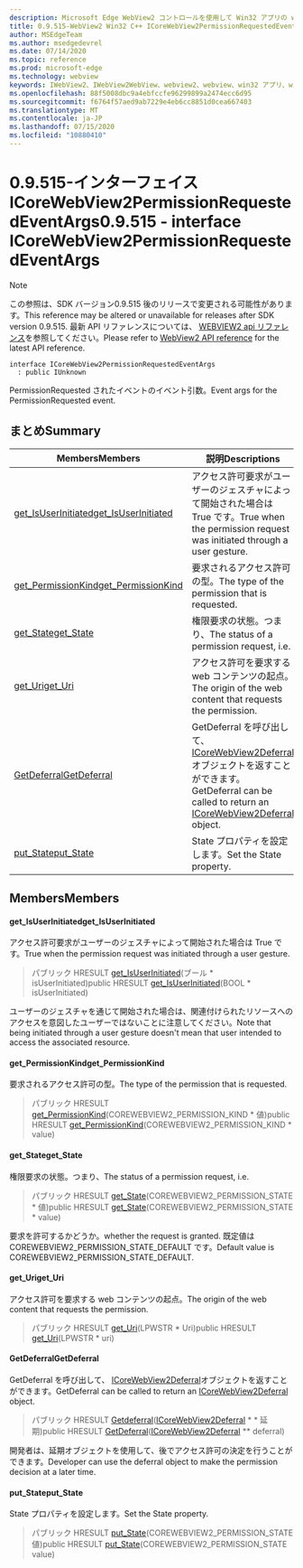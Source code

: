 ```yaml
---
description: Microsoft Edge WebView2 コントロールを使用して Win32 アプリの web コンテンツをホストする
title: 0.9.515-WebView2 Win32 C++ ICoreWebView2PermissionRequestedEventArgs
author: MSEdgeTeam
ms.author: msedgedevrel
ms.date: 07/14/2020
ms.topic: reference
ms.prod: microsoft-edge
ms.technology: webview
keywords: IWebView2、IWebView2WebView、webview2、webview、win32 アプリ、win32、edge、ICoreWebView2、ICoreWebView2Controller、browser control、edge html
ms.openlocfilehash: 88f5008dbc9a4ebfccfe96299899a2474ecc6d95
ms.sourcegitcommit: f6764f57aed9ab7229e4eb6cc8851d0cea667403
ms.translationtype: MT
ms.contentlocale: ja-JP
ms.lasthandoff: 07/15/2020
ms.locfileid: "10880410"
---
```

# <span data-ttu-id="85712-104">0.9.515-インターフェイス ICoreWebView2PermissionRequestedEventArgs</span><span class="sxs-lookup"><span data-stu-id="85712-104">0.9.515 - interface ICoreWebView2PermissionRequestedEventArgs</span></span> 

> [!NOTE]
> <span data-ttu-id="85712-105">この参照は、SDK バージョン0.9.515 後のリリースで変更される可能性があります。</span><span class="sxs-lookup"><span data-stu-id="85712-105">This reference may be altered or unavailable for releases after SDK version 0.9.515.</span></span> <span data-ttu-id="85712-106">最新 API リファレンスについては、 [WEBVIEW2 api リファレンス](../../../webview2-api-reference.md)を参照してください。</span><span class="sxs-lookup"><span data-stu-id="85712-106">Please refer to [WebView2 API reference](../../../webview2-api-reference.md) for the latest API reference.</span></span>

```
interface ICoreWebView2PermissionRequestedEventArgs
  : public IUnknown
```

<span data-ttu-id="85712-107">PermissionRequested されたイベントのイベント引数。</span><span class="sxs-lookup"><span data-stu-id="85712-107">Event args for the PermissionRequested event.</span></span>

## <span data-ttu-id="85712-108">まとめ</span><span class="sxs-lookup"><span data-stu-id="85712-108">Summary</span></span>

 <span data-ttu-id="85712-109">Members</span><span class="sxs-lookup"><span data-stu-id="85712-109">Members</span></span>                        | <span data-ttu-id="85712-110">説明</span><span class="sxs-lookup"><span data-stu-id="85712-110">Descriptions</span></span>
--------------------------------|---------------------------------------------
[<span data-ttu-id="85712-111">get_IsUserInitiated</span><span class="sxs-lookup"><span data-stu-id="85712-111">get_IsUserInitiated</span></span>](#get_isuserinitiated) | <span data-ttu-id="85712-112">アクセス許可要求がユーザーのジェスチャによって開始された場合は True です。</span><span class="sxs-lookup"><span data-stu-id="85712-112">True when the permission request was initiated through a user gesture.</span></span>
[<span data-ttu-id="85712-113">get_PermissionKind</span><span class="sxs-lookup"><span data-stu-id="85712-113">get_PermissionKind</span></span>](#get_permissionkind) | <span data-ttu-id="85712-114">要求されるアクセス許可の型。</span><span class="sxs-lookup"><span data-stu-id="85712-114">The type of the permission that is requested.</span></span>
[<span data-ttu-id="85712-115">get_State</span><span class="sxs-lookup"><span data-stu-id="85712-115">get_State</span></span>](#get_state) | <span data-ttu-id="85712-116">権限要求の状態。つまり、</span><span class="sxs-lookup"><span data-stu-id="85712-116">The status of a permission request, i.e.</span></span>
[<span data-ttu-id="85712-117">get_Uri</span><span class="sxs-lookup"><span data-stu-id="85712-117">get_Uri</span></span>](#get_uri) | <span data-ttu-id="85712-118">アクセス許可を要求する web コンテンツの起点。</span><span class="sxs-lookup"><span data-stu-id="85712-118">The origin of the web content that requests the permission.</span></span>
[<span data-ttu-id="85712-119">GetDeferral</span><span class="sxs-lookup"><span data-stu-id="85712-119">GetDeferral</span></span>](#getdeferral) | <span data-ttu-id="85712-120">GetDeferral を呼び出して、 [ICoreWebView2Deferral](icorewebview2deferral.md)オブジェクトを返すことができます。</span><span class="sxs-lookup"><span data-stu-id="85712-120">GetDeferral can be called to return an [ICoreWebView2Deferral](icorewebview2deferral.md) object.</span></span>
[<span data-ttu-id="85712-121">put_State</span><span class="sxs-lookup"><span data-stu-id="85712-121">put_State</span></span>](#put_state) | <span data-ttu-id="85712-122">State プロパティを設定します。</span><span class="sxs-lookup"><span data-stu-id="85712-122">Set the State property.</span></span>

## <span data-ttu-id="85712-123">Members</span><span class="sxs-lookup"><span data-stu-id="85712-123">Members</span></span>

#### <span data-ttu-id="85712-124">get_IsUserInitiated</span><span class="sxs-lookup"><span data-stu-id="85712-124">get_IsUserInitiated</span></span> 

<span data-ttu-id="85712-125">アクセス許可要求がユーザーのジェスチャによって開始された場合は True です。</span><span class="sxs-lookup"><span data-stu-id="85712-125">True when the permission request was initiated through a user gesture.</span></span>

> <span data-ttu-id="85712-126">パブリック HRESULT [get_IsUserInitiated](#get_isuserinitiated)(ブール \* isUserInitiated)</span><span class="sxs-lookup"><span data-stu-id="85712-126">public HRESULT [get_IsUserInitiated](#get_isuserinitiated)(BOOL \* isUserInitiated)</span></span>

<span data-ttu-id="85712-127">ユーザーのジェスチャを通じて開始された場合は、関連付けられたリソースへのアクセスを意図したユーザーではないことに注意してください。</span><span class="sxs-lookup"><span data-stu-id="85712-127">Note that being initiated through a user gesture doesn't mean that user intended to access the associated resource.</span></span>

#### <span data-ttu-id="85712-128">get_PermissionKind</span><span class="sxs-lookup"><span data-stu-id="85712-128">get_PermissionKind</span></span> 

<span data-ttu-id="85712-129">要求されるアクセス許可の型。</span><span class="sxs-lookup"><span data-stu-id="85712-129">The type of the permission that is requested.</span></span>

> <span data-ttu-id="85712-130">パブリック HRESULT [get_PermissionKind](#get_permissionkind)(COREWEBVIEW2_PERMISSION_KIND \* 値)</span><span class="sxs-lookup"><span data-stu-id="85712-130">public HRESULT [get_PermissionKind](#get_permissionkind)(COREWEBVIEW2_PERMISSION_KIND \* value)</span></span>

#### <span data-ttu-id="85712-131">get_State</span><span class="sxs-lookup"><span data-stu-id="85712-131">get_State</span></span> 

<span data-ttu-id="85712-132">権限要求の状態。つまり、</span><span class="sxs-lookup"><span data-stu-id="85712-132">The status of a permission request, i.e.</span></span>

> <span data-ttu-id="85712-133">パブリック HRESULT [get_State](#get_state)(COREWEBVIEW2_PERMISSION_STATE \* 値)</span><span class="sxs-lookup"><span data-stu-id="85712-133">public HRESULT [get_State](#get_state)(COREWEBVIEW2_PERMISSION_STATE \* value)</span></span>

<span data-ttu-id="85712-134">要求を許可するかどうか。</span><span class="sxs-lookup"><span data-stu-id="85712-134">whether the request is granted.</span></span> <span data-ttu-id="85712-135">既定値は COREWEBVIEW2_PERMISSION_STATE_DEFAULT です。</span><span class="sxs-lookup"><span data-stu-id="85712-135">Default value is COREWEBVIEW2_PERMISSION_STATE_DEFAULT.</span></span>

#### <span data-ttu-id="85712-136">get_Uri</span><span class="sxs-lookup"><span data-stu-id="85712-136">get_Uri</span></span> 

<span data-ttu-id="85712-137">アクセス許可を要求する web コンテンツの起点。</span><span class="sxs-lookup"><span data-stu-id="85712-137">The origin of the web content that requests the permission.</span></span>

> <span data-ttu-id="85712-138">パブリック HRESULT [get_Uri](#get_uri)(LPWSTR \* Uri)</span><span class="sxs-lookup"><span data-stu-id="85712-138">public HRESULT [get_Uri](#get_uri)(LPWSTR \* uri)</span></span>

#### <span data-ttu-id="85712-139">GetDeferral</span><span class="sxs-lookup"><span data-stu-id="85712-139">GetDeferral</span></span> 

<span data-ttu-id="85712-140">GetDeferral を呼び出して、 [ICoreWebView2Deferral](icorewebview2deferral.md)オブジェクトを返すことができます。</span><span class="sxs-lookup"><span data-stu-id="85712-140">GetDeferral can be called to return an [ICoreWebView2Deferral](icorewebview2deferral.md) object.</span></span>

> <span data-ttu-id="85712-141">パブリック HRESULT [Getdeferral](#getdeferral)([ICoreWebView2Deferral](icorewebview2deferral.md) \* \* 延期)</span><span class="sxs-lookup"><span data-stu-id="85712-141">public HRESULT [GetDeferral](#getdeferral)([ICoreWebView2Deferral](icorewebview2deferral.md) \*\* deferral)</span></span>

<span data-ttu-id="85712-142">開発者は、延期オブジェクトを使用して、後でアクセス許可の決定を行うことができます。</span><span class="sxs-lookup"><span data-stu-id="85712-142">Developer can use the deferral object to make the permission decision at a later time.</span></span>

#### <span data-ttu-id="85712-143">put_State</span><span class="sxs-lookup"><span data-stu-id="85712-143">put_State</span></span> 

<span data-ttu-id="85712-144">State プロパティを設定します。</span><span class="sxs-lookup"><span data-stu-id="85712-144">Set the State property.</span></span>

> <span data-ttu-id="85712-145">パブリック HRESULT [put_State](#put_state)(COREWEBVIEW2_PERMISSION_STATE 値)</span><span class="sxs-lookup"><span data-stu-id="85712-145">public HRESULT [put_State](#put_state)(COREWEBVIEW2_PERMISSION_STATE value)</span></span>

